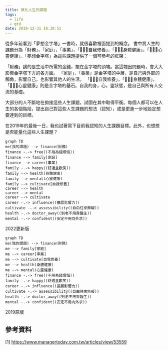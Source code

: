 ```yaml
---
title: 質化人生的課題
tags:
  - life
  - gtd
date: 2019-12-31 10:30:51
---
```


從多年前看到「夢想金字塔」一書時，就很喜歡裡面提到的概念。
書中將人生的課題分為「財務」，「家庭」，「事業」，「自我修養」，「身體健康」，「心靈健康」。「夢想金字塔」為這些課題提供了一個可參考的框架：

「財務」講的是生活中所需的金錢，擺在金字塔的頂端。當這塊出問題時，會大大影響金字塔下方的各方面。
「家庭」，「事業」是金字塔的中層，是自己與外部的觸角，影響自己，也影響其他人的生活。
「自我修養」，「身體健康」，「心靈健康」則是金字塔的基石。自我的身，心，靈狀態，是自己與所有人交流的基礎。

大部分的人不斷地在拋接這些人生課題，試圖在其中取得平衡。每個人都可以在人生的各個階段，提出自己對這些人生課題的想法（認知），或是更進一步地設定想要達到的目標。

在2019年的最後一日，我也試著寫下目前我認知的人生課題目標。此外，也想想是否能量化這些人生課題？

```mermaid
graph TD
me(我的課題) --> finance(財務)
finance -.-> free((不用為錢煩惱))
finance --> family[家庭]
finance --> career[事業]
family -.-> happy((舒適且歡笑))
family --> health(身體健康)
family --> mental(心靈健康)
family --> cultivate[自我修養]
career --> health
career --> mental
career --> cultivate
career -.-> influence((擴展影響力))
cultivate -.-> assessibility((自由往來無礙))
health -.-> doctor_away((到老不用靠醫生))
mental -.-> confident((安定不用向外求))
```
2022更新版


```mermaid
graph TD
me(我的課題) --> finance(財務)
me --> family[家庭]
me --> career[事業]
me --> cultivate[自我修養]
me --> health(身體健康)
me --> mental(心靈健康)
finance -.-> free((不用為錢煩惱))
family -.-> happy((舒適且歡笑))
career -.-> influence((擴展影響力))
cultivate -.-> assessibility((自由往來無礙))
health -.-> doctor_away((到老不用靠醫生))
mental -.-> confident((安定不用向外求))
```
2019原版

## 參考資料

[1] https://www.managertoday.com.tw/articles/view/53559
